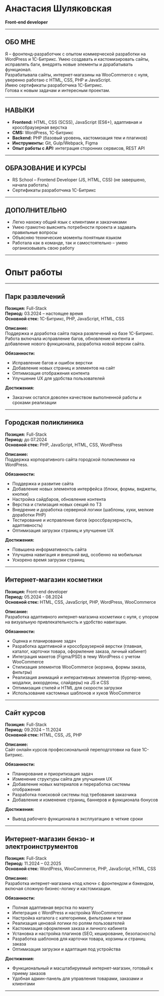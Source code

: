 # Анастасия Шуляковская  
**Front-end developer**

---

## ОБО МНЕ  
Я – фронтенд-разработчик с опытом коммерческой разработки на WordPress и 1C-Битрикс. Умею создавать и кастомизировать сайты, исправлять баги, внедрять новые элементы и дорабатывать функционал.  
Разрабатывала сайты, интернет-магазины на WooCommerce с нуля, уверенно работаю с HTML, CSS, PHP и JavaScript.  
Имею сертификаты разработчика 1C-Битрикс.  
Готова к новым задачам и интересным проектам.

---

## НАВЫКИ  
- **Frontend:** HTML, CSS (SCSS), JavaScript (ES6+), адаптивная и кроссбраузерная верстка  
- **CMS:** WordPress, 1C-Битрикс  
- **Backend:** PHP (базовый уровень, кастомизация тем и плагинов)  
- **Инструменты:** Git, Gulp/Webpack, Figma  
- **Опыт работы с API:** интеграция сторонних сервисов, REST API  

---

## ОБРАЗОВАНИЕ И КУРСЫ  
- RS School – Frontend Developer (JS, HTML, CSS) (не завершено, начала работать)  
- Сертификаты разработчика 1C-Битрикс  

---

## ДОПОЛНИТЕЛЬНО  
- Легко нахожу общий язык с клиентами и заказчиками  
- Умею грамотно выяснять потребности проекта и задавать правильные вопросы  
- Объясняю технические моменты понятным языком  
- Работала как в команде, так и самостоятельно – умею организовывать свою работу  

---

# Опыт работы

---

## Парк развлечений  
**Позиция:** Full-Stack  
**Период:** 03.2024 – настоящее время  
**Основной стек:** 1С-Битрикс, PHP, JavaScript, HTML, CSS  

**Описание:**  
Поддержка и доработка сайта парка развлечений на базе 1С-Битрикс. Работа включала исправление багов, обновление контента и добавление нового функционала, разработка новой версии сайта.

**Обязанности:**  
- Исправление багов и ошибок верстки  
- Добавление новых страниц и элементов на сайт  
- Оптимизация отображения контента  
- Улучшение UX для удобства пользователей  

**Достижения:**  
- Заказчик остался доволен качеством выполненной работы и сроками реализации  

---

## Городская поликлиника  
**Позиция:** Full-Stack  
**Период:** до 07.2024  
**Основной стек:** PHP, JavaScript, HTML, CSS, WordPress  

**Описание:**  
Поддержка корпоративного сайта городской поликлиники на WordPress.

**Обязанности:**  
- Поддержка и развитие сайта  
- Добавление новых элементов интерфейса (блоки, формы, виджеты, кнопки)  
- Настройка сайдбаров, обновление контента  
- Верстка и стилизация новых секций по ТЗ  
- Внедрение и доработка серверной логики (шаблоны, хуки, мелкие доработки PHP)  
- Тестирование и исправление багов (кроссбраузерность, адаптивность)  
- Оптимизация загрузки страниц и улучшение UX  

**Достижения:**  
- Повышена информативность сайта  
- Улучшена навигация и внешний вид, особенно на мобильных  
- Ускорено время загрузки страниц  

---

## Интернет-магазин косметики  
**Позиция:** Front-end developer  
**Период:** 05.2024 - 08.2024  
**Основной стек:** HTML, CSS, JavaScript, PHP, WordPress, WooCommerce  

**Описание:**  
Разработка адаптивного интернет-магазина косметики с нуля, с упором на визуальную привлекательность и удобство навигации.

**Обязанности:**  
- Оценка и планирование задач  
- Разработка адаптивной и кроссбраузерной верстки (главная, каталог, карточки товара, оформление заказа, личный кабинет)  
- Интеграция макетов (Figma/PSD) в тему WordPress с учетом WooCommerce  
- Стилизация элементов WooCommerce (корзина, формы заказа, фильтры)  
- Реализация анимаций и интерактивных элементов (бургер-меню, модалки, аккордеоны, слайдеры) на JS и CSS  
- Оптимизация стилей и HTML для скорости загрузки  
- Использование кастомных шаблонов и хуков WooCommerce  

---

## Сайт курсов  
**Позиция:** Full-Stack  
**Период:** 09.2024 – 11.2024  
**Основной стек:** HTML, CSS, JS, PHP  

**Описание:**  
Сайт онлайн курсов профессиональной переподготовки на базе 1С-Битрикс.  

**Обязанности:**  
- Планирование и приоритизация задач  
- Изменение структуры сайта для улучшения UX  
- Добавление новых материалов и переработка системы отображения  
- Разработка поисковой системы под требования заказчика  
- Добавление и изменение страниц, баннеров и функционала бонусов  

**Достижения:**  
- Вывод рабочего функционала в эксплуатацию в четкие сроки  

---

## Интернет-магазин бензо- и электроинструментов  
**Позиция:** Full-Stack  
**Период:** 11.2024 – 02.2025  
**Основной стек:** WordPress, WooCommerce, PHP, JavaScript, HTML, CSS  

**Описание:**  
Разработка интернет-магазина «под ключ» с фронтендом и бэкендом, включая сложную бизнес-логику и кастомизации.  

**Обязанности:**  
- Полная адаптивная верстка по макету  
- Интеграция с WordPress и настройка WooCommerce  
- Настройка каталога с категориями, фильтрами и тегами  
- Реализация ценовой логики по ролям пользователей  
- Кастомизация оформления заказа и личного кабинета  
- Установка и настройка плагинов (SEO, кеширование, безопасность)  
- Разработка шаблонов для карточки товара, корзины и страниц заказа  
- Оптимизация загрузки и адаптация под устройства  

**Достижения:**  
- Функциональный и масштабируемый интернет-магазин, готовый к приему заказов  
- Удобная админ-панель для управления товарами, заказами и клиентами  

---